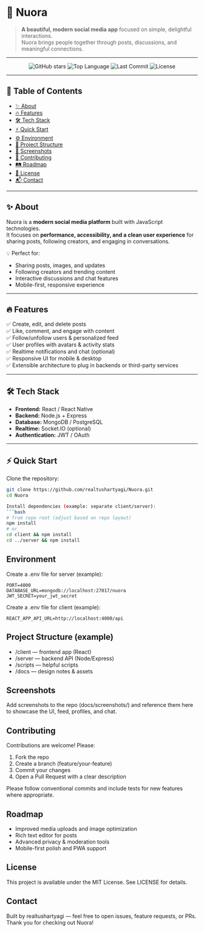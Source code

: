 # 🌟 Nuora

> **A beautiful, modern social media app** focused on simple, delightful interactions.  
> Nuora brings people together through posts, discussions, and meaningful connections.

---

<p align="center">
  <img src="https://img.shields.io/github/stars/realtushartyagi/Nuora?style=social" alt="GitHub stars"/>
  <img src="https://img.shields.io/github/languages/top/realtushartyagi/Nuora" alt="Top Language"/>
  <img src="https://img.shields.io/github/last-commit/realtushartyagi/Nuora" alt="Last Commit"/>
  <img src="https://img.shields.io/badge/license-MIT-blue.svg" alt="License"/>
</p>

---

## 📖 Table of Contents
- [✨ About](#-about)
- [🔥 Features](#-features)
- [🛠 Tech Stack](#-tech-stack)
- [⚡ Quick Start](#-quick-start)
- [⚙️ Environment](#-environment)
- [📂 Project Structure](#-project-structure)
- [📸 Screenshots](#-screenshots)
- [🤝 Contributing](#-contributing)
- [🛤 Roadmap](#-roadmap)
- [📄 License](#-license)
- [📬 Contact](#-contact)

---

## ✨ About
Nuora is a **modern social media platform** built with JavaScript technologies.  
It focuses on **performance, accessibility, and a clean user experience** for sharing posts, following creators, and engaging in conversations.  

💡 Perfect for:
- Sharing posts, images, and updates  
- Following creators and trending content  
- Interactive discussions and chat features  
- Mobile-first, responsive experience  

---

## 🔥 Features
✅ Create, edit, and delete posts  
✅ Like, comment, and engage with content  
✅ Follow/unfollow users & personalized feed  
✅ User profiles with avatars & activity stats  
✅ Realtime notifications and chat (optional)  
✅ Responsive UI for mobile & desktop  
✅ Extensible architecture to plug in backends or third-party services  

---

## 🛠 Tech Stack
- **Frontend:** React / React Native  
- **Backend:** Node.js + Express  
- **Database:** MongoDB / PostgreSQL  
- **Realtime:** Socket.IO (optional)  
- **Authentication:** JWT / OAuth  

---

## ⚡ Quick Start
Clone the repository:
```bash
git clone https://github.com/realtushartyagi/Nuora.git
cd Nuora

Install dependencies (example: separate client/server):
```bash
# from repo root (adjust based on repo layout)
npm install
# or
cd client && npm install
cd ../server && npm install
```

Environment
-----------
Create a .env file for server (example):
```
PORT=4000
DATABASE_URL=mongodb://localhost:27017/nuora
JWT_SECRET=your_jwt_secret
```

Create a .env file for client (example):
```
REACT_APP_API_URL=http://localhost:4000/api
```


Project Structure (example)
---------------------------
- /client — frontend app (React)
- /server — backend API (Node/Express)
- /scripts — helpful scripts
- /docs — design notes & assets

Screenshots
-----------
Add screenshots to the repo (docs/screenshots/) and reference them here to showcase the UI, feed, profiles, and chat.

Contributing
------------
Contributions are welcome! Please:
1. Fork the repo
2. Create a branch (feature/your-feature)
3. Commit your changes
4. Open a Pull Request with a clear description

Please follow conventional commits and include tests for new features where appropriate.

Roadmap
-------
- Improved media uploads and image optimization
- Rich text editor for posts
- Advanced privacy & moderation tools
- Mobile-first polish and PWA support

License
-------
This project is available under the MIT License. See LICENSE for details.

Contact
-------
Built by realtushartyagi — feel free to open issues, feature requests, or PRs. Thank you for checking out Nuora!
